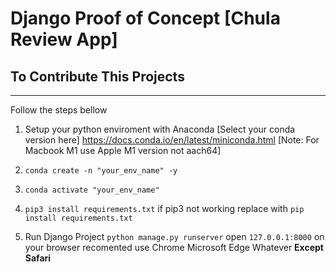 # Django Proof of Concept [Chula Review App]

## To Contribute This Projects

-----

Follow the steps bellow

1. Setup your python enviroment with Anaconda
[Select your conda version here] https://docs.conda.io/en/latest/miniconda.html
[Note: For Macbook M1 use Apple M1 version not aach64]

2. `conda create -n "your_env_name" -y`
3. `conda activate "your_env_name"`
4. `pip3 install requirements.txt` if pip3 not working replace with `pip install requirements.txt`
5. Run Django Project `python manage.py runserver`
open `127.0.0.1:8000` on your browser recomented use Chrome Microsoft Edge Whatever **Except Safari**